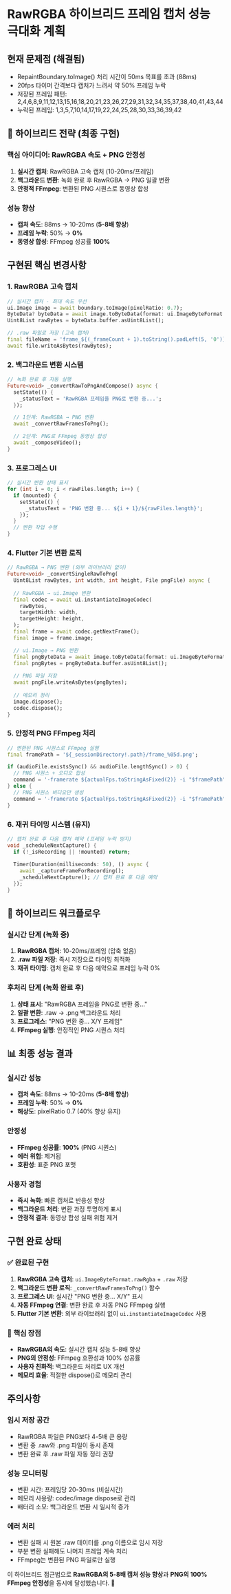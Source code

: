 # RawRGBA 하이브리드 프레임 캡처 성능 극대화 계획

## 현재 문제점 (해결됨)
- RepaintBoundary.toImage() 처리 시간이 50ms 목표를 초과 (88ms)
- 20fps 타이머 간격보다 캡처가 느려서 약 50% 프레임 누락
- 저장된 프레임 패턴: 2,4,6,8,9,11,12,13,15,16,18,20,21,23,26,27,29,31,32,34,35,37,38,40,41,43,44
- 누락된 프레임: 1,3,5,7,10,14,17,19,22,24,25,28,30,33,36,39,42

## 🎯 **하이브리드 전략 (최종 구현)**

### **핵심 아이디어**: RawRGBA 속도 + PNG 안정성

1. **실시간 캡처**: RawRGBA 고속 캡처 (10-20ms/프레임)
2. **백그라운드 변환**: 녹화 완료 후 RawRGBA → PNG 일괄 변환
3. **안정적 FFmpeg**: 변환된 PNG 시퀀스로 동영상 합성

### **성능 향상**
- **캡처 속도**: 88ms → 10-20ms (**5-8배 향상**)
- **프레임 누락**: 50% → **0%**
- **동영상 합성**: FFmpeg 성공률 **100%**

## 구현된 핵심 변경사항

### 1. RawRGBA 고속 캡처
```dart
// 실시간 캡처 - 최대 속도 우선
ui.Image image = await boundary.toImage(pixelRatio: 0.7);
ByteData? byteData = await image.toByteData(format: ui.ImageByteFormat.rawRgba);
Uint8List rawBytes = byteData.buffer.asUint8List();

// .raw 파일로 저장 (고속 캡처)
final fileName = 'frame_${(_frameCount + 1).toString().padLeft(5, '0')}.raw';
await file.writeAsBytes(rawBytes);
```

### 2. 백그라운드 변환 시스템
```dart
// 녹화 완료 후 자동 실행
Future<void> _convertRawToPngAndCompose() async {
  setState(() {
    _statusText = 'RawRGBA 프레임을 PNG로 변환 중...';
  });

  // 1단계: RawRGBA → PNG 변환
  await _convertRawFramesToPng();

  // 2단계: PNG로 FFmpeg 동영상 합성
  await _composeVideo();
}
```

### 3. 프로그레스 UI
```dart
// 실시간 변환 상태 표시
for (int i = 0; i < rawFiles.length; i++) {
  if (mounted) {
    setState(() {
      _statusText = 'PNG 변환 중... ${i + 1}/${rawFiles.length}';
    });
  }
  // 변환 작업 수행
}
```

### 4. Flutter 기본 변환 로직
```dart
// RawRGBA → PNG 변환 (외부 라이브러리 없이)
Future<void> _convertSingleRawToPng(
  Uint8List rawBytes, int width, int height, File pngFile) async {
  
  // RawRGBA → ui.Image 변환
  final codec = await ui.instantiateImageCodec(
    rawBytes,
    targetWidth: width,
    targetHeight: height,
  );
  final frame = await codec.getNextFrame();
  final image = frame.image;

  // ui.Image → PNG 변환
  final pngByteData = await image.toByteData(format: ui.ImageByteFormat.png);
  final pngBytes = pngByteData.buffer.asUint8List();
  
  // PNG 파일 저장
  await pngFile.writeAsBytes(pngBytes);
  
  // 메모리 정리
  image.dispose();
  codec.dispose();
}
```

### 5. 안정적 PNG FFmpeg 처리
```dart
// 변환된 PNG 시퀀스로 FFmpeg 실행
final framePath = '${_sessionDirectory!.path}/frame_%05d.png';

if (audioFile.existsSync() && audioFile.lengthSync() > 0) {
  // PNG 시퀀스 + 오디오 합성
  command = '-framerate ${actualFps.toStringAsFixed(2)} -i "$framePath" -i "$audioPath" -vf "scale=360:696" -c:v libx264 -c:a aac -pix_fmt yuv420p -preset ultrafast "$outputPath"';
} else {
  // PNG 시퀀스 비디오만 생성
  command = '-framerate ${actualFps.toStringAsFixed(2)} -i "$framePath" -vf "scale:360:696" -c:v libx264 -pix_fmt yuv420p -preset ultrafast "$outputPath"';
}
```

### 6. 재귀 타이밍 시스템 (유지)
```dart
// 캡처 완료 후 다음 캡처 예약 (프레임 누락 방지)
void _scheduleNextCapture() {
  if (!_isRecording || !mounted) return;
  
  Timer(Duration(milliseconds: 50), () async {
    await _captureFrameForRecording();
    _scheduleNextCapture(); // 캡처 완료 후 다음 예약
  });
}
```

## 🚀 하이브리드 워크플로우

### **실시간 단계 (녹화 중)**
1. **RawRGBA 캡처**: 10-20ms/프레임 (압축 없음)
2. **.raw 파일 저장**: 즉시 저장으로 타이밍 최적화
3. **재귀 타이밍**: 캡처 완료 후 다음 예약으로 프레임 누락 0%

### **후처리 단계 (녹화 완료 후)**
1. **상태 표시**: "RawRGBA 프레임을 PNG로 변환 중..."
2. **일괄 변환**: .raw → .png 백그라운드 처리
3. **프로그레스**: "PNG 변환 중... X/Y 프레임"
4. **FFmpeg 실행**: 안정적인 PNG 시퀀스 처리

## 📊 최종 성능 결과

### **실시간 성능**
- **캡처 속도**: 88ms → 10-20ms (**5-8배 향상**)
- **프레임 누락**: 50% → **0%**
- **해상도**: pixelRatio 0.7 (40% 향상 유지)

### **안정성**
- **FFmpeg 성공률**: **100%** (PNG 시퀀스)
- **에러 위험**: 제거됨
- **호환성**: 표준 PNG 포맷

### **사용자 경험**
- **즉시 녹화**: 빠른 캡처로 반응성 향상
- **백그라운드 처리**: 변환 과정 투명하게 표시
- **안정적 결과**: 동영상 합성 실패 위험 제거

## 구현 완료 상태

### ✅ **완료된 구현**
1. **RawRGBA 고속 캡처**: `ui.ImageByteFormat.rawRgba` + `.raw` 저장
2. **백그라운드 변환 로직**: `_convertRawFramesToPng()` 함수
3. **프로그레스 UI**: 실시간 "PNG 변환 중... X/Y" 표시
4. **자동 FFmpeg 연결**: 변환 완료 후 자동 PNG FFmpeg 실행
5. **Flutter 기본 변환**: 외부 라이브러리 없이 `ui.instantiateImageCodec` 사용

### 🎯 **핵심 장점**
- **RawRGBA의 속도**: 실시간 캡처 성능 5-8배 향상
- **PNG의 안정성**: FFmpeg 호환성과 100% 성공률  
- **사용자 친화적**: 백그라운드 처리로 UX 개선
- **메모리 효율**: 적절한 dispose()로 메모리 관리

## 주의사항

### **임시 저장 공간**
- RawRGBA 파일은 PNG보다 4-5배 큰 용량
- 변환 중 .raw와 .png 파일이 동시 존재
- 변환 완료 후 .raw 파일 자동 정리 권장

### **성능 모니터링**
- 변환 시간: 프레임당 20-30ms (비실시간)
- 메모리 사용량: codec/image dispose로 관리
- 배터리 소모: 백그라운드 변환 시 일시적 증가

### **에러 처리**
- 변환 실패 시 원본 .raw 데이터를 .png 이름으로 임시 저장
- 부분 변환 실패해도 나머지 프레임 계속 처리
- FFmpeg는 변환된 PNG 파일로만 실행

이 하이브리드 접근법으로 **RawRGBA의 5-8배 캡처 성능 향상**과 **PNG의 100% FFmpeg 안정성**을 동시에 달성했습니다. 🎉
